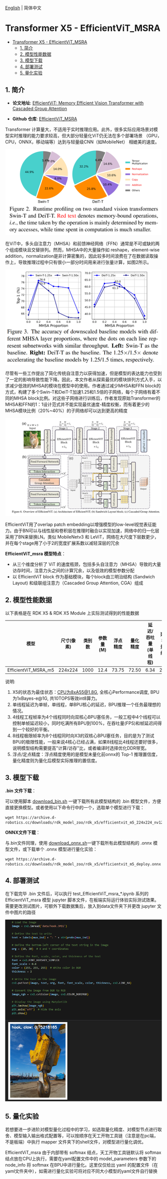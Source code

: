 [English](./README.md) | 简体中文

# Transformer X5 - EfficientViT_MSRA

- [Transformer X5 - EfficientViT\_MSRA](#transformer-x5---efficientvit_msra)
  - [1. 简介](#1-简介)
  - [2. 模型性能数据](#2-模型性能数据)
  - [3. 模型下载](#3-模型下载)
  - [4. 部署测试](#4-部署测试)
  - [5. 量化实验](#5-量化实验)

## 1. 简介

- **论文地址**: [EfficientViT: Memory Efficient Vision Transformer with Cascaded Group Attention](https://arxiv.org/abs/2305.07027)

- **Github 仓库**: [EfficientViT_MSRA](https://github.com/microsoft/Cream/tree/main/EfficientViT)

Transformer 计算量大，不适用于实时推理应用。此外，很多实际应用场景对模型实时推理的能力要求较高，但大部分轻量化ViT仍无法在多个部署场景 （GPU，CPU，ONNX，移动端等）达到与轻量级CNN（如MobileNet） 相媲美的速度。

![](./data/Comparison%20between%20Transformer%20&%20CNN.png)

在ViT中，多头自注意力（MHSA）和前馈神经网络（FFN）通常是不可或缺的两个组成模块且交替排列。然而，MHSA中的大量操作如 reshape，element-wise addition，normalization是非计算密集的，因此较多时间浪费在了在数据读取操作上，导致推理过程中只有很小一部分时间用来进行张量计算，如图2所示。

![alt text](./data/MHSA%20computation.jpg)

尽管有一些工作提出了简化传统自注意力以获得加速，但是模型的表达能力也受到了一定的影响导致性能下降。因此，本文作者从探索最优的模块排列方式入手，以求减少低效的MHSA的模块在模型中的使用。作者通过减少MHSA和FFN block的方式，构建了多个Swin-T和DeiT-T加速1.25和1.5倍的子网络，每个子网络有着不同的MHSA block比例。对这些子网络进行训练后，作者发现原始Transformer的MHSA和FFN的1：1设计范式并不能实现最优速度-精度权衡，而有着更少的MHSA模块比例（20%~40%）的子网络却可以达到更高的精度

![alt text](./data/EfficientViT_msra_architecture.png)

EfficientViT用了overlap patch embedding以增强模型的low-level视觉表征能力。由于BN可以与线性层和卷积层在推理时融合以实现加速，网络中的归一化层采用了BN来替换LN。类似 MobileNetv3 和 LeViT，网络在大尺度下层数更少，并在每个stage用了小于2的宽度扩展系数以减轻深层的冗余

**EfficientViT_msra 模型特点**：

- 从三个维度分析了 ViT 的速度瓶颈，包括多头自注意力（MHSA）导致的大量访存时间，注意力头之间的计算冗余，以及低效的模型参数分配
- 以 EfficientViT block 作为基础模块，每个block由三明治结构 (Sandwich Layout) 和级联组注意力（Cascaded Group Attention, CGA）组成

## 2. 模型性能数据

以下表格是在 RDK X5 & RDK X5 Module 上实际测试得到的性能数据

| 模型                   | 尺寸(像素)  | 类别数  | 参数量(M) | 浮点精度  | 量化精度  | 延迟/吞吐量(单线程) | 延迟/吞吐量(多线程) | 帧率     |
| -------------------- | ------- | ---- | ------ | ----- | ----- | ----------- | ----------- | ------ |
| EfficientViT_MSRA_m5 | 224x224 | 1000 | 12.4   | 73.75 | 72.50 | 6.34        | 22.69       | 174.70 |


说明: 
1. X5的状态为最佳状态：CPU为8xA55@1.8G, 全核心Performance调度, BPU为1xBayes-e@1G, 共10TOPS等效int8算力。
2. 单线程延迟为单帧，单线程，单BPU核心的延迟，BPU推理一个任务最理想的情况。
3. 4线程工程帧率为4个线程同时向双核心BPU塞任务，一般工程中4个线程可以控制单帧延迟较小，同时吃满所有BPU到100%，在吞吐量(FPS)和帧延迟间得到一个较好的平衡。
4. 8线程极限帧率为8个线程同时向X3的双核心BPU塞任务，目的是为了测试BPU的极限性能，一般来说4核心已经占满，如果8线程比4线程还要好很多，说明模型结构需要提高"计算/访存"比，或者编译时选择优化DDR带宽。
5. 浮点/定点精度：浮点精度使用的是模型未量化前onnx的 Top-1 推理置信度，量化精度则为量化后模型实际推理的置信度。


## 3. 模型下载

**.bin 文件下载**：

可以使用脚本 [download_bin.sh](./model/download_bin.sh) 一键下载所有此模型结构的 .bin 模型文件，方便直接更换模型。或者使用以下命令行中的一个，选取单个模型进行下载：

```shell
wget https://archive.d-robotics.cc/downloads/rdk_model_zoo/rdk_x5/efficientvit_m5_224x224_nv12.bin
```

**ONNX文件下载**：

与.bin文件同理，使用 [download_onnx.sh](./model/download_onnx.sh)一键下载所有此模型结构的 .onnx 模型文件，或下载单个 .onnx 模型进行量化实验：

```shell
wget https://archive.d-robotics.cc/downloads/rdk_model_zoo/rdk_x5/efficientvit_m5_deploy.onnx
```

## 4. 部署测试

在下载完毕 .bin 文件后，可以执行 test_EfficientViT_msra_*.ipynb 系列的 EfficientViT_msra 模型 jupyter 脚本文件，在板端实际运行体验实际测试效果。需要更改测试图片，可额外下载数据集后，放入到data文件夹下并更改 jupyter 文件中图片的路径

![](./data/inference.png)

## 5. 量化实验

若想要进一步进阶对模型量化过程中的学习，如选取量化精度、对模型节点进行取舍、模型输入输出格式配置等，可以按顺序在天工开物工具链（注意是在pc端，不是板端）中执行 mapper 文件夹下的shell文件，对模型进行量化调优。

EfficientViT_msra 由于内部带有 softmax 结点，天工开物工具链默认将 softmax 结点放在CPU上执行，需要在yaml配置文件中的 model_parameters 参数下的 node_info 将 softmax 在BPU中进行量化。这里仅仅给出 yaml 的配置文件（在yaml文件夹中），如需进行量化实验可将对应不同大小模型的yaml文件自行替换